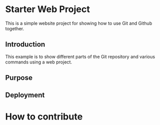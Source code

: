 # Starter Web Project

This is a simple website project for showing how to 
use Git and Github together.

## Introduction 

This example is to show different parts
of the Git repository and various commands
using a web project.

## Purpose

## Deployment

# How to contribute